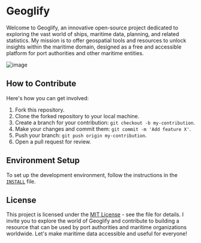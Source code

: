 # Geoglify

Welcome to Geoglify, an innovative open-source project dedicated to exploring the vast world of ships, maritime data, planning, and related statistics. 
My mission is to offer geospatial tools and resources to unlock insights within the maritime domain, designed as a free and accessible platform for port authorities and other maritime entities.

![image](https://github.com/user-attachments/assets/fae9daf8-bf1e-4d2b-a9c6-4e14bed985d1)

## How to Contribute

Here's how you can get involved:

1. Fork this repository.
2. Clone the forked repository to your local machine.
3. Create a branch for your contribution: `git checkout -b my-contribution`.
4. Make your changes and commit them: `git commit -m 'Add feature X'`.
5. Push your branch: `git push origin my-contribution`.
6. Open a pull request for review.

## Environment Setup

To set up the development environment, follow the instructions in the [`INSTALL`](INSTALL.md) file.

## License

This project is licensed under the [MIT License](LICENSE) - see the file for details. 
I invite you to explore the world of Geoglify and contribute to building a resource that can be used by port authorities and maritime organizations worldwide.
Let's make maritime data accessible and useful for everyone!
